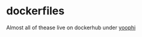 dockerfiles
===========

Almost all of thease live on dockerhub under [yoophi](http://hub.docker.com/r/yoophi)
